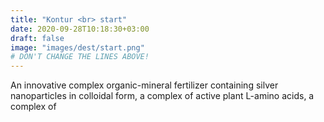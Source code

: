 ```yaml
---
title: "Kontur <br> start"
date: 2020-09-28T10:18:30+03:00
draft: false 
image: "images/dest/start.png"
# DON'T CHANGE THE LINES ABOVE!
---
```


An innovative complex organic-mineral fertilizer 
containing silver nanoparticles in colloidal form, 
a complex of active plant L-amino acids, a complex of
